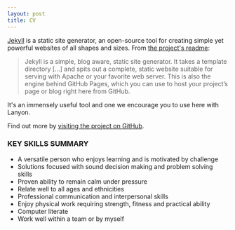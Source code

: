 ```yaml
---
layout: post
title: CV
---
```


[Jekyll](http://jekyllrb.com) is a static site generator, an open-source tool for creating simple yet powerful websites of all shapes and sizes. From [the project's readme](https://github.com/mojombo/jekyll/blob/master/README.markdown):

  > Jekyll is a simple, blog aware, static site generator. It takes a template directory [...] and spits out a complete, static website suitable for serving with Apache or your favorite web server. This is also the engine behind GitHub Pages, which you can use to host your project’s page or blog right here from GitHub.

It's an immensely useful tool and one we encourage you to use here with Lanyon.

Find out more by [visiting the project on GitHub](https://github.com/mojombo/jekyll).


### KEY SKILLS SUMMARY


* A versatile person who enjoys learning and is motivated by challenge
* Solutions focused with sound decision making and problem solving skills
* Proven ability to remain calm under pressure
* Relate well to all ages and ethnicities
* Professional communication and interpersonal skills
* Enjoy physical work requiring strength, fitness and practical ability  
* Computer literate
* Work well within a team or by myself
